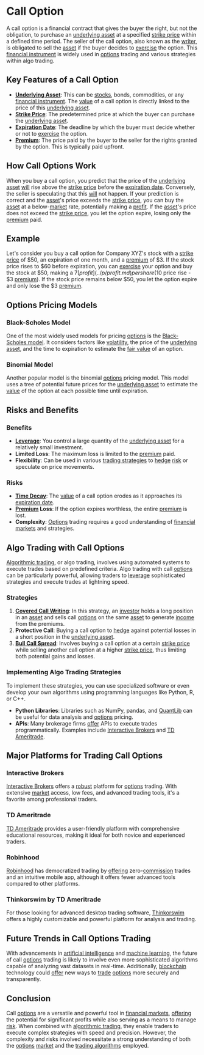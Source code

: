 # Call Option

A call option is a financial contract that gives the buyer the right, but not the obligation, to purchase an [underlying asset](../u/underlying_asset.md) at a specified [strike price](../s/strike_price.md) within a defined time period. The seller of the call option, also known as the [writer](../w/writer.md), is obligated to sell the [asset](../a/asset.md) if the buyer decides to [exercise](../e/exercise.md) the option. This [financial instrument](../f/financial_instrument.md) is widely used in [options](../o/options.md) trading and various strategies within algo trading.

## Key Features of a Call Option

- **[Underlying Asset](../u/underlying_asset.md)**: This can be [stocks](../s/stock.md), bonds, commodities, or any [financial instrument](../f/financial_instrument.md). The [value](../v/value.md) of a call option is directly linked to the price of this [underlying asset](../u/underlying_asset.md).
- **[Strike Price](../s/strike_price.md)**: The predetermined price at which the buyer can purchase the [underlying asset](../u/underlying_asset.md).
- **[Expiration Date](../e/expiration_date.md)**: The deadline by which the buyer must decide whether or not to [exercise](../e/exercise.md) the option.
- **[Premium](../p/premium.md)**: The price paid by the buyer to the seller for the rights granted by the option. This is typically paid upfront.

## How Call Options Work

When you buy a call option, you predict that the price of the [underlying asset](../u/underlying_asset.md) [will](../w/will.md) rise above the [strike price](../s/strike_price.md) before the [expiration date](../e/expiration_date.md). Conversely, the seller is speculating that this [will](../w/will.md) not happen. If your prediction is correct and the [asset](../a/asset.md)'s price exceeds the [strike price](../s/strike_price.md), you can buy the [asset](../a/asset.md) at a below-[market](../m/market.md) rate, potentially making a [profit](../p/profit.md). If the [asset](../a/asset.md)'s price does not exceed the [strike price](../s/strike_price.md), you let the option expire, losing only the [premium](../p/premium.md) paid.

## Example

Let's consider you buy a call option for Company XYZ's stock with a [strike price](../s/strike_price.md) of $50, an expiration of one month, and a [premium](../p/premium.md) of $3. If the stock price rises to $60 before expiration, you can [exercise](../e/exercise.md) your option and buy the stock at $50, making a $7 [profit](../p/profit.md) per share ($10 price rise - $3 [premium](../p/premium.md)). If the stock price remains below $50, you let the option expire and only lose the $3 [premium](../p/premium.md).

## Options Pricing Models

### Black-Scholes Model

One of the most widely used models for pricing [options](../o/options.md) is the [Black-Scholes model](../b/black-scholes_model.md). It considers factors like [volatility](../v/volatility.md), the price of the [underlying asset](../u/underlying_asset.md), and the time to expiration to estimate the [fair value](../f/fair_value.md) of an option.

### Binomial Model

Another popular model is the binomial [options](../o/options.md) pricing model. This model uses a tree of potential future prices for the [underlying asset](../u/underlying_asset.md) to estimate the [value](../v/value.md) of the option at each possible time until expiration.

## Risks and Benefits

### Benefits

- **[Leverage](../l/leverage.md)**: You control a large quantity of the [underlying asset](../u/underlying_asset.md) for a relatively small investment.
- **Limited Loss**: The maximum loss is limited to the [premium](../p/premium.md) paid.
- **Flexibility**: Can be used in various [trading strategies](../t/trading_strategies.md) to [hedge](../h/hedge.md) [risk](../r/risk.md) or speculate on price movements.

### Risks

- **[Time Decay](../t/time_decay.md)**: The [value](../v/value.md) of a call option erodes as it approaches its [expiration date](../e/expiration_date.md).
- **[Premium](../p/premium.md) Loss**: If the option expires worthless, the entire [premium](../p/premium.md) is lost.
- **Complexity**: [Options](../o/options.md) trading requires a good understanding of [financial markets](../f/financial_market.md) and strategies.

## Algo Trading with Call Options

[Algorithmic trading](../a/accountability.md), or algo trading, involves using automated systems to execute trades based on predefined criteria. Algo trading with call [options](../o/options.md) can be particularly powerful, allowing traders to [leverage](../l/leverage.md) sophisticated strategies and execute trades at lightning speed.

### Strategies

1. **[Covered Call Writing](../c/covered_call_writing.md)**: In this strategy, an [investor](../i/investor.md) holds a long position in an [asset](../a/asset.md) and sells call [options](../o/options.md) on the same [asset](../a/asset.md) to generate [income](../i/income.md) from the premiums.
2. **Protective Call**: Buying a call option to [hedge](../h/hedge.md) against potential losses in a short position in the [underlying asset](../u/underlying_asset.md).
3. **[Bull Call Spread](../b/bull_call_spread.md)**: Involves buying a call option at a certain [strike price](../s/strike_price.md) while selling another call option at a higher [strike price](../s/strike_price.md), thus limiting both potential gains and losses.

### Implementing Algo Trading Strategies

To implement these strategies, you can use specialized software or even develop your own algorithms using programming languages like Python, R, or C++.

- **Python Libraries**: Libraries such as NumPy, pandas, and [QuantLib](../q/quantlib.md) can be useful for data analysis and [options](../o/options.md) pricing.
- **APIs**: Many brokerage firms [offer](../o/offer.md) APIs to execute trades programmatically. Examples include [Interactive Brokers](https://www.interactivebrokers.com/) and [TD Ameritrade](https://www.tdameritrade.com/).

## Major Platforms for Trading Call Options

### Interactive Brokers

[Interactive Brokers](https://www.interactivebrokers.com/) offers a [robust](../r/robust.md) platform for [options](../o/options.md) trading. With extensive [market](../m/market.md) access, low fees, and advanced trading tools, it's a favorite among professional traders.

### TD Ameritrade

[TD Ameritrade](https://www.tdameritrade.com/) provides a user-friendly platform with comprehensive educational resources, making it ideal for both novice and experienced traders.

### Robinhood

[Robinhood](https://robinhood.com/) has democratized trading by [offering](../o/offering.md) zero-[commission](../c/commission.md) trades and an intuitive mobile app, although it offers fewer advanced tools compared to other platforms.

### Thinkorswim by TD Ameritrade

For those looking for advanced desktop trading software, [Thinkorswim](https://www.tdameritrade.com/tools-and-platforms/thinkorswim.page) offers a highly customizable and powerful platform for analysis and trading.

## Future Trends in Call Options Trading

With advancements in [artificial intelligence](../a/artificial_intelligence_in_trading.md) and [machine learning](../m/machine_learning.md), the future of call [options](../o/options.md) trading is likely to involve even more sophisticated algorithms capable of analyzing vast datasets in real-time. Additionally, [blockchain](../b/blockchain_in_trading.md) technology could [offer](../o/offer.md) new ways to [trade](../t/trade.md) [options](../o/options.md) more securely and transparently.

## Conclusion

Call [options](../o/options.md) are a versatile and powerful tool in [financial markets](../f/financial_market.md), [offering](../o/offering.md) the potential for significant profits while also serving as a means to manage [risk](../r/risk.md). When combined with [algorithmic trading](../a/accountability.md), they enable traders to execute complex strategies with speed and precision. However, the complexity and risks involved necessitate a strong understanding of both the [options](../o/options.md) [market](../m/market.md) and the [trading algorithms](../t/trading_algorithms.md) employed.